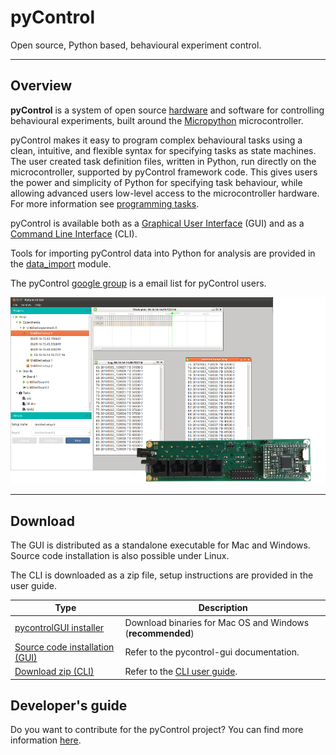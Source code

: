 # pyControl

Open source, Python based, behavioural experiment control.

---

## Overview

**pyControl** is a system of open source [hardware](user-guide/hardware.md) and software for controlling behavioural experiments, built around the [Micropython](https://micropython.org/) microcontroller.

pyControl makes it easy to program complex behavioural tasks using a clean, intuitive, and flexible syntax for specifying tasks as state machines. The user created task definition files, written in Python, run directly on the microcontroller, supported by pyControl framework code.  This gives users the power and simplicity of Python for specifying task behaviour, while allowing advanced users low-level access to the microcontroller hardware.  For more information see [programming tasks](user-guide/programming-tasks.md).  

pyControl is available both as a [Graphical User Interface](user-guide/graphical-user-interface.md) (GUI) and as a [Command Line Interface](user-guide/command-line-interface.md) (CLI). 

Tools for importing pyControl data into Python for analysis are provided in the [data_import](user-guide/importing-data.md) module.

The pyControl [google group](https://groups.google.com/forum/#!forum/pycontrol) is a email list for pyControl users.

![pyControlGUI frontpage](media/pycontrol-gui-frontpage.png)

---

## Download

The GUI is distributed as a standalone executable for Mac and Windows. Source code installation is also possible under Linux.  

The CLI is downloaded as a zip file, setup instructions are provided in the user guide.

| Type | Description |
|---|---|
|[pycontrolGUI installer](https://bitbucket.org/fchampalimaud/pycontrol-gui-plugin/downloads/)| Download binaries for Mac OS and Windows (**recommended**)|
|[Source code installation (GUI)](http://pycontrol-gui.readthedocs.io/en/latest/)  | Refer to the pycontrol-gui documentation. |
|[Download zip (CLI)](https://bitbucket.org/takam/pycontrol/downloads/) | Refer to the [CLI user guide](user-guide/command-line-interface.md). |

## Developer's guide

Do you want to contribute for the pyControl project? You can find more information [here](/contributing).